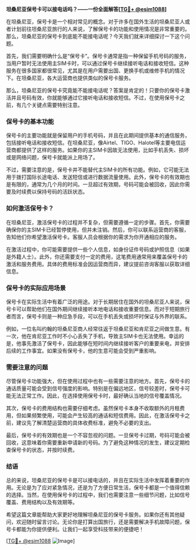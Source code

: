**坦桑尼亚保号卡可以接电话吗？——一份全面解答[[TG💪+ @esim1088](https://t.me/s/esim1088)]**

在坦桑尼亚，保号卡是一个相对常见的概念。对于许多在国外生活的坦桑尼亚人或者计划前往坦桑尼亚旅行的人来说，了解保号卡的功能和使用情况是非常重要的。那么，坦桑尼亚的保号卡到底能不能接电话呢？今天我们就来详细探讨一下这个问题。

首先，我们需要明确什么是“保号卡”。保号卡通常是指一种保留手机号码的服务，当用户暂时无法使用主SIM卡时，可以通过保号卡继续接听电话和接收短信。这种服务在很多国家都很常见，尤其是在用户需要出国、更换手机或维修手机的情况下。在坦桑尼亚，各大运营商也提供类似的保号卡服务。

那么，坦桑尼亚的保号卡究竟能不能接电话呢？答案是肯定的！只要你的保号卡激活并且号码有效，你就能够通过它接听电话和接收短信。不过，在使用保号卡之前，有几个关键点需要特别注意。

### 保号卡的基本功能

保号卡的主要功能就是保留用户的手机号码，并且在此期间提供基本的通信服务，包括接听电话和接收短信。在坦桑尼亚，像Airtel、TIGO、Halotel等主要电信运营商都提供了这样的服务。如果你的主SIM卡因故无法使用，比如手机丢失、损坏或是网络问题，保号卡就能派上用场了。

不过，需要注意的是，保号卡并不能替代主SIM卡的所有功能。例如，它可能无法用于拨打国际长途电话、发送短信或进行数据流量使用。此外，保号卡的有效期也是有限的，通常为几个月的时间。一旦超过有效期，号码可能会被回收，因此你需要及时续费以保持号码的活跃状态。

### 如何激活保号卡？

在坦桑尼亚，激活保号卡的过程并不复杂，但需要遵循一定的步骤。首先，你需要确保你的主SIM卡已经暂停使用，但并未注销。然后，你可以联系运营商的客服，告知他们你希望激活保号卡。客服人员会根据你的需求为你开通相应的服务。

在激活过程中，你可能需要提供一些个人信息，如身份证件号码或护照信息（如果是外籍人士）。此外，你还需要支付一定的费用，这笔费用通常用来覆盖保号卡的激活和服务费用。具体的费用标准会因运营商而异，建议提前咨询客服以获取详细信息。

### 保号卡的实际应用场景

保号卡在实际生活中有着广泛的用途。对于长期居住在国外的坦桑尼亚人来说，保号卡可以帮助他们在国外期间继续接听本地电话和接收重要信息。而对于短期旅行者而言，保号卡则是一种应急手段，可以在手机丢失或损坏时保证与外界的联系。

例如，一位名叫约翰的坦桑尼亚商人经常往返于坦桑尼亚和肯尼亚之间做生意。有一次，他在肯尼亚工作时不小心丢失了手机，导致主SIM卡也无法使用。幸运的是，他事先激活了保号卡，因此能够在短时间内继续接听客户的重要来电，并安排后续的工作事宜。如果没有保号卡，他的生意可能会受到严重影响。

### 需要注意的问题

尽管保号卡功能强大，但在使用过程中也有一些需要注意的地方。首先，保号卡的通话质量可能会受到信号强度的影响。特别是在偏远地区，信号较差时，保号卡可能无法正常工作。因此，在选择使用保号卡时，最好确认当地的信号覆盖情况。

其次，保号卡的费用结构也需要仔细考虑。虽然保号卡本身不收取额外的月租费用，但如果频繁使用，可能会产生较高的通话和短信费用。因此，在激活保号卡之前，建议先了解清楚运营商的具体收费标准，避免不必要的支出。

最后，保号卡的有效期也是一个不容忽视的问题。一旦保号卡过期，号码可能会被回收，这意味着你需要重新申请新的号码。为了避免这种情况的发生，建议定期检查保号卡的状态，并按时续费。

### 结语

总的来说，坦桑尼亚的保号卡是可以接电话的，并且在实际生活中发挥着重要的作用。无论是为了应对紧急情况，还是为了方便日常生活，保号卡都是一个值得信赖的选择。当然，在使用保号卡的过程中，我们也需要注意一些细节问题，比如信号覆盖、费用结构以及有效期等。

希望这篇文章能帮助大家更好地理解坦桑尼亚的保号卡服务。如果你还有其他疑问，欢迎随时留言讨论。无论你是打算出国旅行，还是需要解决手机故障问题，保号卡都能为你提供便利。让我们一起享受科技带来的便捷吧！

[[TG💪+ @esim1088](https://t.me/s/esim1088) ![Image](https://i.postimg.cc/4NQfJmqS/Snipaste-2025-05-13-00-14-12.png)]